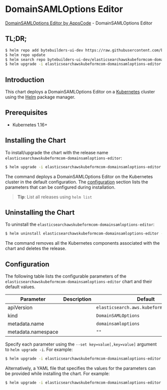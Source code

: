 # DomainSAMLOptions Editor

[DomainSAMLOptions Editor by AppsCode](https://byte.builders) - DomainSAMLOptions Editor

## TL;DR;

```bash
$ helm repo add bytebuilders-ui-dev https://raw.githubusercontent.com/bytebuilders/ui-wizards/
$ helm repo update
$ helm search repo bytebuilders-ui-dev/elasticsearchawskubeformcom-domainsamloptions-editor --version=v0.4.17
$ helm upgrade -i elasticsearchawskubeformcom-domainsamloptions-editor bytebuilders-ui-dev/elasticsearchawskubeformcom-domainsamloptions-editor -n default --create-namespace --version=v0.4.17
```

## Introduction

This chart deploys a DomainSAMLOptions Editor on a [Kubernetes](http://kubernetes.io) cluster using the [Helm](https://helm.sh) package manager.

## Prerequisites

- Kubernetes 1.16+

## Installing the Chart

To install/upgrade the chart with the release name `elasticsearchawskubeformcom-domainsamloptions-editor`:

```bash
$ helm upgrade -i elasticsearchawskubeformcom-domainsamloptions-editor bytebuilders-ui-dev/elasticsearchawskubeformcom-domainsamloptions-editor -n default --create-namespace --version=v0.4.17
```

The command deploys a DomainSAMLOptions Editor on the Kubernetes cluster in the default configuration. The [configuration](#configuration) section lists the parameters that can be configured during installation.

> **Tip**: List all releases using `helm list`

## Uninstalling the Chart

To uninstall the `elasticsearchawskubeformcom-domainsamloptions-editor`:

```bash
$ helm uninstall elasticsearchawskubeformcom-domainsamloptions-editor -n default
```

The command removes all the Kubernetes components associated with the chart and deletes the release.

## Configuration

The following table lists the configurable parameters of the `elasticsearchawskubeformcom-domainsamloptions-editor` chart and their default values.

|     Parameter      | Description |                       Default                        |
|--------------------|-------------|------------------------------------------------------|
| apiVersion         |             | <code>elasticsearch.aws.kubeform.com/v1alpha1</code> |
| kind               |             | <code>DomainSAMLOptions</code>                       |
| metadata.name      |             | <code>domainsamloptions</code>                       |
| metadata.namespace |             | <code>""</code>                                      |


Specify each parameter using the `--set key=value[,key=value]` argument to `helm upgrade -i`. For example:

```bash
$ helm upgrade -i elasticsearchawskubeformcom-domainsamloptions-editor bytebuilders-ui-dev/elasticsearchawskubeformcom-domainsamloptions-editor -n default --create-namespace --version=v0.4.17 --set apiVersion=elasticsearch.aws.kubeform.com/v1alpha1
```

Alternatively, a YAML file that specifies the values for the parameters can be provided while
installing the chart. For example:

```bash
$ helm upgrade -i elasticsearchawskubeformcom-domainsamloptions-editor bytebuilders-ui-dev/elasticsearchawskubeformcom-domainsamloptions-editor -n default --create-namespace --version=v0.4.17 --values values.yaml
```
